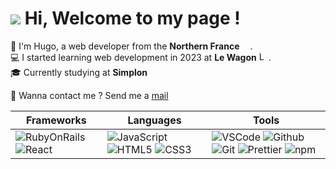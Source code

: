 <h1><img src="https://emojis.slackmojis.com/emojis/images/1660415347/60611/waving-hand.gif?1660415347"/> Hi, Welcome to my page !</h1>
  <p>
    👨 I'm Hugo, a web developer from the <b>Northern France</b> <img src="https://cdn-icons-png.flaticon.com/512/197/197560.png" width="13"/>.<br/>
    💻 I started learning web development in 2023 at <b>Le Wagon</b> <img alt="Le Wagon" src="https://d26jy9fbi4q9wx.cloudfront.net/assets/logo-ae2beeecce25d711f577b08deb9adfc6c02b673ed106b8d6c3da0f1721d9da33.svg"          width="15"/>.<br/>
    🎓 Currently studying at <b>Simplon</b><br/>
  </p>
  <p>
    🔗 Wanna contact me ? Send me a <a href="mailto:hugowalando@gmail.com" target="_blank">mail</a>
  </p>
<table>
  <thead>
    <tr>
      <th>Frameworks</th>
      <th>Languages</th>
      <th>Tools</th>
    </tr>
  </thead>
  <tbody>
    <tr>
      <td>
        <img alt="RubyOnRails" src="https://img.shields.io/badge/-RubyOnRails-D30002?style=flat-square&logo=ruby&logoColor=white" />
        <img alt="React" src="https://img.shields.io/badge/-React-45b8d8?style=flat-square&logo=react&logoColor=white" />
      </td>
      <td>
        <img alt="JavaScript" src="https://img.shields.io/badge/-JavaScript-EFD81B?style=flat-square&logo=javascript&logoColor=white" />
        <img alt="HTML5" src="https://img.shields.io/badge/-HTML5-E34F26?style=flat-square&logo=HTML5&logoColor=white"/>
        <img alt="CSS3" src="https://img.shields.io/badge/-CSS3-1572B6?style=flat-square&logo=CSS3&logoColor=white"/>
      </td>
      <td>
        <img alt="VSCode"src="https://img.shields.io/badge/-Visual%20Studio%20Code-23A9F2?style=flat-square&logo=Visual%20Studio%20Code&logoColor=white"/>
        <img alt="Github" src="https://img.shields.io/badge/-Github-181717?style=flat-square&logo=GitHub&logoColor=white"/>
        <img alt="Git" src="https://img.shields.io/badge/-Git-F44D27?style=flat-square&logo=Git&logoColor=white"/>
        <img alt="Prettier" src="https://img.shields.io/badge/-Prettier-F7B93E?style=flat-square&logo=prettier&logoColor=white" />
        <img alt="npm" src="https://img.shields.io/badge/-NPM-CB3837?style=flat-square&logo=npm&logoColor=white" />
      </td>
    </tr>
  </tbody>
</table>
